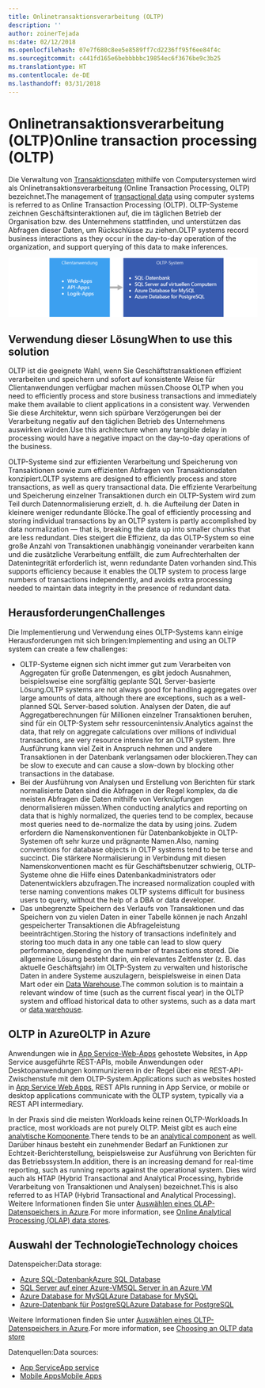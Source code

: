 ```yaml
---
title: Onlinetransaktionsverarbeitung (OLTP)
description: ''
author: zoinerTejada
ms:date: 02/12/2018
ms.openlocfilehash: 07e7f680c8ee5e8589ff7cd2236ff95f6ee84f4c
ms.sourcegitcommit: c441fd165e6bebbbbbc19854ec6f3676be9c3b25
ms.translationtype: HT
ms.contentlocale: de-DE
ms.lasthandoff: 03/31/2018
---
```

# <a name="online-transaction-processing-oltp"></a><span data-ttu-id="5d7bf-102">Onlinetransaktionsverarbeitung (OLTP)</span><span class="sxs-lookup"><span data-stu-id="5d7bf-102">Online transaction processing (OLTP)</span></span>

<span data-ttu-id="5d7bf-103">Die Verwaltung von [Transaktionsdaten](../concepts/transactional-data.md) mithilfe von Computersystemen wird als Onlinetransaktionsverarbeitung (Online Transaction Processing, OLTP) bezeichnet.</span><span class="sxs-lookup"><span data-stu-id="5d7bf-103">The management of [transactional data](../concepts/transactional-data.md) using computer systems is referred to as Online Transaction Processing (OLTP).</span></span> <span data-ttu-id="5d7bf-104">OLTP-Systeme zeichnen Geschäftsinteraktionen auf, die im täglichen Betrieb der Organisation bzw. des Unternehmens stattfinden, und unterstützen das Abfragen dieser Daten, um Rückschlüsse zu ziehen.</span><span class="sxs-lookup"><span data-stu-id="5d7bf-104">OLTP systems record business interactions as they occur in the day-to-day operation of the organization, and support querying of this data to make inferences.</span></span>

![OLTP in Azure](./images/oltp-data-pipeline.png)

## <a name="when-to-use-this-solution"></a><span data-ttu-id="5d7bf-106">Verwendung dieser Lösung</span><span class="sxs-lookup"><span data-stu-id="5d7bf-106">When to use this solution</span></span>

<span data-ttu-id="5d7bf-107">OLTP ist die geeignete Wahl, wenn Sie Geschäftstransaktionen effizient verarbeiten und speichern und sofort auf konsistente Weise für Clientanwendungen verfügbar machen müssen.</span><span class="sxs-lookup"><span data-stu-id="5d7bf-107">Choose OLTP when you need to efficiently process and store business transactions and immediately make them available to client applications in a consistent way.</span></span> <span data-ttu-id="5d7bf-108">Verwenden Sie diese Architektur, wenn sich spürbare Verzögerungen bei der Verarbeitung negativ auf den täglichen Betrieb des Unternehmens auswirken würden.</span><span class="sxs-lookup"><span data-stu-id="5d7bf-108">Use this architecture when any tangible delay in processing would have a negative impact on the day-to-day operations of the business.</span></span>

<span data-ttu-id="5d7bf-109">OLTP-Systeme sind zur effizienten Verarbeitung und Speicherung von Transaktionen sowie zum effizienten Abfragen von Transaktionsdaten konzipiert.</span><span class="sxs-lookup"><span data-stu-id="5d7bf-109">OLTP systems are designed to efficiently process and store transactions, as well as query transactional data.</span></span> <span data-ttu-id="5d7bf-110">Die effiziente Verarbeitung und Speicherung einzelner Transaktionen durch ein OLTP-System wird zum Teil durch Datennormalisierung erzielt, d. h. die Aufteilung der Daten in kleinere weniger redundante Blöcke.</span><span class="sxs-lookup"><span data-stu-id="5d7bf-110">The goal of efficiently processing and storing individual transactions by an OLTP system is partly accomplished by data normalization &mdash; that is, breaking the data up into smaller chunks that are less redundant.</span></span> <span data-ttu-id="5d7bf-111">Dies steigert die Effizienz, da das OLTP-System so eine große Anzahl von Transaktionen unabhängig voneinander verarbeiten kann und die zusätzliche Verarbeitung entfällt, die zum Aufrechterhalten der Datenintegrität erforderlich ist, wenn redundante Daten vorhanden sind.</span><span class="sxs-lookup"><span data-stu-id="5d7bf-111">This supports efficiency because it enables the OLTP system to process large numbers of transactions independently, and avoids extra processing needed to maintain data integrity in the presence of redundant data.</span></span>

## <a name="challenges"></a><span data-ttu-id="5d7bf-112">Herausforderungen</span><span class="sxs-lookup"><span data-stu-id="5d7bf-112">Challenges</span></span>
<span data-ttu-id="5d7bf-113">Die Implementierung und Verwendung eines OLTP-Systems kann einige Herausforderungen mit sich bringen:</span><span class="sxs-lookup"><span data-stu-id="5d7bf-113">Implementing and using an OLTP system can create a few challenges:</span></span>

- <span data-ttu-id="5d7bf-114">OLTP-Systeme eignen sich nicht immer gut zum Verarbeiten von Aggregaten für große Datenmengen, es gibt jedoch Ausnahmen, beispielsweise eine sorgfältig geplante SQL Server-basierte Lösung.</span><span class="sxs-lookup"><span data-stu-id="5d7bf-114">OLTP systems are not always good for handling aggregates over large amounts of data, although there are exceptions, such as a well-planned SQL Server-based solution.</span></span> <span data-ttu-id="5d7bf-115">Analysen der Daten, die auf Aggregatberechnungen für Millionen einzelner Transaktionen beruhen, sind für ein OLTP-System sehr ressourcenintensiv.</span><span class="sxs-lookup"><span data-stu-id="5d7bf-115">Analytics against the data, that rely on aggregate calculations over millions of individual transactions, are very resource intensive for an OLTP system.</span></span> <span data-ttu-id="5d7bf-116">Ihre Ausführung kann viel Zeit in Anspruch nehmen und andere Transaktionen in der Datenbank verlangsamen oder blockieren.</span><span class="sxs-lookup"><span data-stu-id="5d7bf-116">They can be slow to execute and can cause a slow-down by blocking other transactions in the database.</span></span>
- <span data-ttu-id="5d7bf-117">Bei der Ausführung von Analysen und Erstellung von Berichten für stark normalisierte Daten sind die Abfragen in der Regel komplex, da die meisten Abfragen die Daten mithilfe von Verknüpfungen denormalisieren müssen.</span><span class="sxs-lookup"><span data-stu-id="5d7bf-117">When conducting analytics and reporting on data that is highly normalized, the queries tend to be complex, because most queries need to de-normalize the data by using joins.</span></span> <span data-ttu-id="5d7bf-118">Zudem erfordern die Namenskonventionen für Datenbankobjekte in OLTP-Systemen oft sehr kurze und prägnante Namen.</span><span class="sxs-lookup"><span data-stu-id="5d7bf-118">Also, naming conventions for database objects in OLTP systems tend to be terse and succinct.</span></span> <span data-ttu-id="5d7bf-119">Die stärkere Normalisierung in Verbindung mit diesen Namenskonventionen macht es für Geschäftsbenutzer schwierig, OLTP-Systeme ohne die Hilfe eines Datenbankadministrators oder Datenentwicklers abzufragen.</span><span class="sxs-lookup"><span data-stu-id="5d7bf-119">The increased normalization coupled with terse naming conventions makes OLTP systems difficult for business users to query, without the help of a DBA or data developer.</span></span>
- <span data-ttu-id="5d7bf-120">Das unbegrenzte Speichern des Verlaufs von Transaktionen und das Speichern von zu vielen Daten in einer Tabelle können je nach Anzahl gespeicherter Transaktionen die Abfrageleistung beeinträchtigen.</span><span class="sxs-lookup"><span data-stu-id="5d7bf-120">Storing the history of transactions indefinitely and storing too much data in any one table can lead to slow query performance, depending on the number of transactions stored.</span></span> <span data-ttu-id="5d7bf-121">Die allgemeine Lösung besteht darin, ein relevantes Zeitfenster (z. B. das aktuelle Geschäftsjahr) im OLTP-System zu verwalten und historische Daten in andere Systeme auszulagern, beispielsweise in einen Data Mart oder ein [Data Warehouse](../technology-choices/data-warehouses.md).</span><span class="sxs-lookup"><span data-stu-id="5d7bf-121">The common solution is to maintain a relevant window of time (such as the current fiscal year) in the OLTP system and offload historical data to other systems, such as a data mart or [data warehouse](../technology-choices/data-warehouses.md).</span></span>

## <a name="oltp-in-azure"></a><span data-ttu-id="5d7bf-122">OLTP in Azure</span><span class="sxs-lookup"><span data-stu-id="5d7bf-122">OLTP in Azure</span></span>

<span data-ttu-id="5d7bf-123">Anwendungen wie in [App Service-Web-Apps](/azure/app-service/app-service-web-overview) gehostete Websites, in App Service ausgeführte REST-APIs, mobile Anwendungen oder Desktopanwendungen kommunizieren in der Regel über eine REST-API-Zwischenstufe mit dem OLTP-System.</span><span class="sxs-lookup"><span data-stu-id="5d7bf-123">Applications such as websites hosted in [App Service Web Apps](/azure/app-service/app-service-web-overview), REST APIs running in App Service, or mobile or desktop applications communicate with the OLTP system, typically via a REST API intermediary.</span></span>

<span data-ttu-id="5d7bf-124">In der Praxis sind die meisten Workloads keine reinen OLTP-Workloads.</span><span class="sxs-lookup"><span data-stu-id="5d7bf-124">In practice, most workloads are not purely OLTP.</span></span> <span data-ttu-id="5d7bf-125">Meist gibt es auch eine [analytische Komponente](../scenarios/online-analytical-processing.md).</span><span class="sxs-lookup"><span data-stu-id="5d7bf-125">There tends to be an [analytical component](../scenarios/online-analytical-processing.md) as well.</span></span> <span data-ttu-id="5d7bf-126">Darüber hinaus besteht ein zunehmender Bedarf an Funktionen zur Echtzeit-Berichterstellung, beispielsweise zur Ausführung von Berichten für das Betriebssystem.</span><span class="sxs-lookup"><span data-stu-id="5d7bf-126">In addition, there is an increasing demand for real-time reporting, such as running reports against the operational system.</span></span> <span data-ttu-id="5d7bf-127">Dies wird auch als HTAP (Hybrid Transactional and Analytical Processing, hybride Verarbeitung von Transaktionen und Analysen) bezeichnet.</span><span class="sxs-lookup"><span data-stu-id="5d7bf-127">This is also referred to as HTAP (Hybrid Transactional and Analytical Processing).</span></span> <span data-ttu-id="5d7bf-128">Weitere Informationen finden Sie unter [Auswählen eines OLAP-Datenspeichers in Azure](../technology-choices/olap-data-stores.md).</span><span class="sxs-lookup"><span data-stu-id="5d7bf-128">For more information, see [Online Analytical Processing (OLAP) data stores](../technology-choices/olap-data-stores.md).</span></span>

## <a name="technology-choices"></a><span data-ttu-id="5d7bf-129">Auswahl der Technologie</span><span class="sxs-lookup"><span data-stu-id="5d7bf-129">Technology choices</span></span>

<span data-ttu-id="5d7bf-130">Datenspeicher:</span><span class="sxs-lookup"><span data-stu-id="5d7bf-130">Data storage:</span></span>

- [<span data-ttu-id="5d7bf-131">Azure SQL-Datenbank</span><span class="sxs-lookup"><span data-stu-id="5d7bf-131">Azure SQL Database</span></span>](/azure/sql-database/)
- [<span data-ttu-id="5d7bf-132">SQL Server auf einer Azure-VM</span><span class="sxs-lookup"><span data-stu-id="5d7bf-132">SQL Server in an Azure VM</span></span>](/azure/virtual-machines/windows/sql/virtual-machines-windows-sql-server-iaas-overview?toc=%2Fazure%2Fvirtual-machines%2Fwindows%2Ftoc.json)
- [<span data-ttu-id="5d7bf-133">Azure Database for MySQL</span><span class="sxs-lookup"><span data-stu-id="5d7bf-133">Azure Database for MySQL</span></span>](/azure/mysql/)
- [<span data-ttu-id="5d7bf-134">Azure-Datenbank für PostgreSQL</span><span class="sxs-lookup"><span data-stu-id="5d7bf-134">Azure Database for PostgreSQL</span></span>](/azure/postgresql/)

<span data-ttu-id="5d7bf-135">Weitere Informationen finden Sie unter [Auswählen eines OLTP-Datenspeichers in Azure](../technology-choices/oltp-data-stores.md).</span><span class="sxs-lookup"><span data-stu-id="5d7bf-135">For more information, see [Choosing an OLTP data store](../technology-choices/oltp-data-stores.md)</span></span>

<span data-ttu-id="5d7bf-136">Datenquellen:</span><span class="sxs-lookup"><span data-stu-id="5d7bf-136">Data sources:</span></span>

- [<span data-ttu-id="5d7bf-137">App Service</span><span class="sxs-lookup"><span data-stu-id="5d7bf-137">App service</span></span>](/azure/app-service/)
- [<span data-ttu-id="5d7bf-138">Mobile Apps</span><span class="sxs-lookup"><span data-stu-id="5d7bf-138">Mobile Apps</span></span>](/azure/app-service-mobile/)

